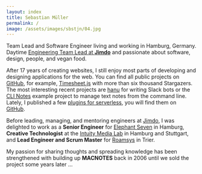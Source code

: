 ```yaml
---
layout: index
title: Sebastian Müller
permalink: /
image: /assets/images/sbstjn/04.jpg
---
```


Team Lead and Software Engineer living and working in Hamburg, Germany. Daytime [Engineering Team Lead at **Jimdo**](https://www.linkedin.com/in/sbstjn) and passionate about software, design, people, and vegan food.

After 17 years of creating websites, I still enjoy most parts of developing and designing applications for the web. You can find all public projects on [GitHub](https://github.com/sbstjn), for example, [Timesheet.js](https://github.com/sbstjn/timesheet.js) with more than six thousand Stargazers. The most interesting recent projects are [hanu](https://github.com/sbstjn/hanu) for writing Slack bots or the [CLI Notes](https://clinot.es) example project to manage text notes from the command line. Lately, I published a few [plugins for serverless](https://github.com/sbstjn?utf8=%E2%9C%93&tab=repositories&q=serverless&type=&language=), you will find them on [GitHub](https://github.com/sbstjn?utf8=%E2%9C%93&tab=repositories&q=serverless&type=&language=).

Before leading, managing, and mentoring engineers at [Jimdo](http://jimdo.com), I was delighted to work as a **Senior Engineer** for [Elephant Seven](https://www.publicispixelpark.de/) in Hamburg, **Creative Technologist** at the [Intuity Media Lab](http://intuity.de) in Hamburg and Stuttgart, and **Lead Engineer and Scrum Master** for [Roamsys](http://roamsys.com) in Trier.

My passion for sharing thoughts and spreading knowledge has been strengthened with building up **MACNOTES** back in 2006 until we sold the project some years later&nbsp;…
